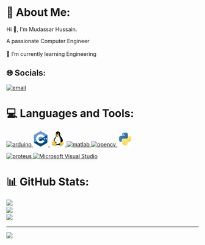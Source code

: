 # 💫 About Me:
Hi 👋, I'm Mudassar Hussain.

A passionate Computer Engineer<br><br>🌱 I’m currently learning Engineering


## 🌐 Socials:
[![email](https://img.shields.io/badge/Email-D14836?logo=gmail&logoColor=white)](mailto:mh0806051@gmail.com) 

# 💻 Languages and Tools:
<p align="left"> <a href="https://www.arduino.cc/" target="_blank" rel="noreferrer"> <img src="https://cdn.worldvectorlogo.com/logos/arduino-1.svg" alt="arduino" width="40" height="40"/> </a> <a href="https://www.w3schools.com/cpp/" target="_blank" rel="noreferrer"> <img src="https://raw.githubusercontent.com/devicons/devicon/master/icons/cplusplus/cplusplus-original.svg" alt="cplusplus" width="40" height="40"/> </a> <a href="https://www.linux.org/" target="_blank" rel="noreferrer"> <img src="https://raw.githubusercontent.com/devicons/devicon/master/icons/linux/linux-original.svg" alt="linux" width="40" height="40"/> </a> <a href="https://www.mathworks.com/" target="_blank" rel="noreferrer"> <img src="https://upload.wikimedia.org/wikipedia/commons/2/21/Matlab_Logo.png" alt="matlab" width="40" height="40"/> </a> <a href="https://opencv.org/" target="_blank" rel="noreferrer"> <img src="https://www.vectorlogo.zone/logos/opencv/opencv-icon.svg" alt="opencv" width="40" height="40"/> </a> <a href="https://www.python.org" target="_blank" rel="noreferrer"> <img src="https://raw.githubusercontent.com/devicons/devicon/master/icons/python/python-original.svg" alt="python" width="40" height="40"/> </a> </p>
<p align="left"> <a href="#" target="_blank" rel="noreferrer">  <img src="https://upload.wikimedia.org/wikipedia/en/5/5a/Proteus_Design_Suite_Atom_Logo.png" alt="proteus" width="40" height="40"/> </a>
<a href="#" target="_blank" rel="noreferrer">  <img src="https://upload.wikimedia.org/wikipedia/commons/2/2c/Visual_Studio_Icon_2022.svg" alt="Microsoft Visual Studio" width="40" height="40"/> </a> </p>


# 📊 GitHub Stats:
![](https://github-readme-stats.vercel.app/api?username=Mudassar-23&theme=dark&hide_border=false&include_all_commits=false&count_private=false)<br/>
![](https://nirzak-streak-stats.vercel.app/?user=Mudassar-23&theme=dark&hide_border=false)<br/>
![](https://github-readme-stats.vercel.app/api/top-langs/?username=Mudassar-23&theme=dark&hide_border=false&include_all_commits=false&count_private=false&layout=compact)

---
[![](https://visitcount.itsvg.in/api?id=Mudassar-23&icon=0&color=0)](https://visitcount.itsvg.in)

<!-- Proudly created with GPRM ( https://gprm.itsvg.in ) -->
